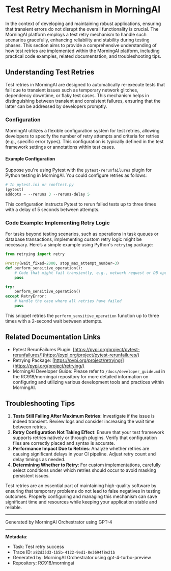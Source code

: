 # Test Retry Mechanism in MorningAI

In the context of developing and maintaining robust applications, ensuring that transient errors do not disrupt the overall functionality is crucial. The MorningAI platform employs a test retry mechanism to handle such scenarios gracefully, enhancing reliability and stability during testing phases. This section aims to provide a comprehensive understanding of how test retries are implemented within the MorningAI platform, including practical code examples, related documentation, and troubleshooting tips.

## Understanding Test Retries

Test retries in MorningAI are designed to automatically re-execute tests that fail due to transient issues such as temporary network glitches, dependency downtime, or flaky test cases. This mechanism helps in distinguishing between transient and consistent failures, ensuring that the latter can be addressed by developers promptly.

### Configuration

MorningAI utilizes a flexible configuration system for test retries, allowing developers to specify the number of retry attempts and criteria for retries (e.g., specific error types). This configuration is typically defined in the test framework settings or annotations within test cases.

#### Example Configuration

Suppose you're using Pytest with the `pytest-rerunfailures` plugin for Python testing in MorningAI. You could configure retries as follows:

```python
# In pytest.ini or conftest.py
[pytest]
addopts = --reruns 3 --reruns-delay 5
```

This configuration instructs Pytest to rerun failed tests up to three times with a delay of 5 seconds between attempts.

### Code Example: Implementing Retry Logic

For tasks beyond testing scenarios, such as operations in task queues or database transactions, implementing custom retry logic might be necessary. Here’s a simple example using Python's `retrying` package:

```python
from retrying import retry

@retry(wait_fixed=2000, stop_max_attempt_number=3)
def perform_sensitive_operation():
    # Code that might fail transiently, e.g., network request or DB operation
    pass

try:
    perform_sensitive_operation()
except RetryError:
    # Handle the case where all retries have failed
    pass
```

This snippet retries the `perform_sensitive_operation` function up to three times with a 2-second wait between attempts.

## Related Documentation Links

- Pytest RerunFailures Plugin: [https://pypi.org/project/pytest-rerunfailures/](https://pypi.org/project/pytest-rerunfailures/)
- Retrying Package: [https://pypi.org/project/retrying/](https://pypi.org/project/retrying/)
- MorningAI Developer Guide: Please refer to `/docs/developer_guide.md` in the RC918/morningai repository for more detailed information on configuring and utilizing various development tools and practices within MorningAI.

## Troubleshooting Tips

1. **Tests Still Failing After Maximum Retries**: Investigate if the issue is indeed transient. Review logs and consider increasing the wait time between retries.
2. **Retry Configuration Not Taking Effect**: Ensure that your test framework supports retries natively or through plugins. Verify that configuration files are correctly placed and syntax is accurate.
3. **Performance Impact Due to Retries**: Analyze whether retries are causing significant delays in your CI pipeline. Adjust retry count and delay timings as needed.
4. **Determining Whether to Retry**: For custom implementations, carefully select conditions under which retries should occur to avoid masking persistent issues.

Test retries are an essential part of maintaining high-quality software by ensuring that temporary problems do not lead to false negatives in testing outcomes. Properly configuring and managing this mechanism can save significant time and resources while keeping your application stable and reliable.

---
Generated by MorningAI Orchestrator using GPT-4

---

**Metadata**:
- Task: Test retry success
- Trace ID: `a82d35d3-1b5b-4122-9ed1-8e3694f8e21b`
- Generated by: MorningAI Orchestrator using gpt-4-turbo-preview
- Repository: RC918/morningai
